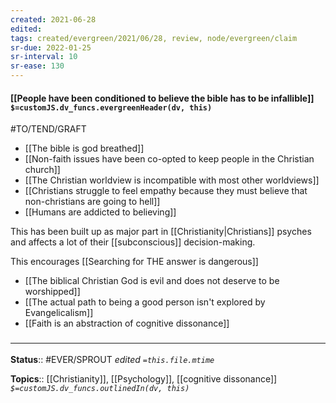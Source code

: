 ```yaml
---
created: 2021-06-28
edited: 
tags: created/evergreen/2021/06/28, review, node/evergreen/claim
sr-due: 2022-01-25
sr-interval: 10
sr-ease: 130
---
```


#### [[People have been conditioned to believe the bible has to be infallible]] `$=customJS.dv_funcs.evergreenHeader(dv, this)`

#TO/TEND/GRAFT 
- [[The bible is god breathed]]
- [[Non-faith issues have been co-opted to keep people in the Christian church]]
- [[The Christian worldview is incompatible with most other worldviews]]
- [[Christians struggle to feel empathy because they must believe that non-christians are going to hell]]
- [[Humans are addicted to believing]]

This has been built up as major part in [[Christianity|Christians]] psyches and affects a lot of their [[subconscious]] decision-making.

This encourages [[Searching for THE answer is dangerous]]
- [[The biblical Christian God is evil and does not deserve to be worshipped]]
- [[The actual path to being a good person isn't explored by Evangelicalism]]
- [[Faith is an abstraction of cognitive dissonance]]

### <hr class="footnote"/>

**Status**:: #EVER/SPROUT
*edited `=this.file.mtime`*

**Topics**:: [[Christianity]], [[Psychology]], [[cognitive dissonance]]
*`$=customJS.dv_funcs.outlinedIn(dv, this)`*
